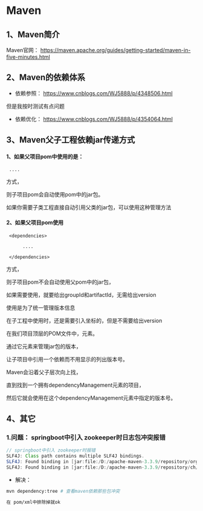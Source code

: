 # Maven 
## 1、Maven简介

Maven官网： <https://maven.apache.org/guides/getting-started/maven-in-five-minutes.html>



## 2、Maven的依赖体系

- 依赖参照： <https://www.cnblogs.com/WJ5888/p/4348506.html>

但是我按时测试有点问题

- 依赖优化： <https://www.cnblogs.com/WJ5888/p/4354064.html>


## 3、Maven父子工程依赖jar传递方式
#### 1、如果父项目pom中使用的是：

<dependencies>
 
     ....
 
</dependencies>
方式，

则子项目pom会自动使用pom中的jar包。

 

如果你需要子类工程直接自动引用父类的jar包，可以使用这种管理方法

#### 2、如果父项目pom使用

<dependencyManagement>
 
     <dependencies>
 
          ....
 
     </dependencies>
 
</dependencyManagement>
方式，

则子项目pom不会自动使用父pom中的jar包，

如果需要使用，就要给出groupId和artifactId，无需给出version

使用<dependencyManagement>是为了统一管理版本信息

在子工程中使用时，还是需要引入坐标的，但是不需要给出version

在我们项目顶层的POM文件中，<dependencyManagement>元素。

通过它元素来管理jar包的版本，

让子项目中引用一个依赖而不用显示的列出版本号。

Maven会沿着父子层次向上找，

直到找到一个拥有dependencyManagement元素的项目，

然后它就会使用在这个dependencyManagement元素中指定的版本号。

## 4、其它
### 1.问题： springboot中引入 zookeeper时日志包冲突报错

```java
// springboot中引入 zookeeper时报错
SLF4J: Class path contains multiple SLF4J bindings.
SLF4J: Found binding in [jar:file:/D:/apache-maven-3.3.9/repository/org/slf4j/slf4j-log4j12/1.7.28/slf4j-log4j12-1.7.28.jar!/org/slf4j/impl/StaticLoggerBinder.class]
SLF4J: Found binding in [jar:file:/D:/apache-maven-3.3.9/repository/ch/qos/logback/logback-classic/1.2.3/logback-classic-1.2.3.jar!/org/slf4j/impl/StaticLoggerBinder.class]
```

- 解决：

```bash
mvn dependency:tree	# 查看maven依赖那些包冲突

在 pom/xml中排除掉就ok
```


